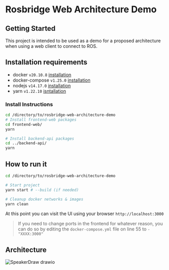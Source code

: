 # Rosbridge Web Architecture Demo

## Getting Started
This project is intended to be used as a demo for a proposed architecture when using a web client to connect to ROS.

## Installation requirements
- docker `v20.10.8` [installation](https://docs.docker.com/engine/install/ubuntu/)
- docker-compose `v1.25.0` [installation](https://docs.docker.com/compose/install/)
- nodejs `v14.17.0` [installation](https://nodejs.org/en/download/package-manager/#debian-and-ubuntu-based-linux-distributions)
- yarn `v1.22.10` [isntallation](https://classic.yarnpkg.com/lang/en/docs/install/#debian-stable)

### Install Instructions
```bash
cd /directory/to/rosbridge-web-architecture-demo
# Install frontend-web packages
cd frontend-web/
yarn

# Install backend-api packages
cd ../backend-api/
yarn
```

## How to run it
```bash
cd /directory/to/rosbridge-web-architecture-demo

# Start project
yarn start # --build (if needed)

# Cleanup docker networks & images
yarn clean
```

At this point you can visit the UI using your browser `http://localhost:3000`
> If you need to change ports in the frontend for whatever reason, you can do so by editing the `docker-compose.yml` file on line 55 to `- "XXXX:3000"` 

## Architecture
![SpeakerDraw drawio](https://user-images.githubusercontent.com/19492279/135118667-886d8e76-0c53-48ae-86b9-b99c14dda7df.png)
